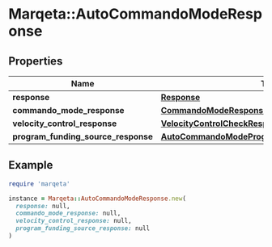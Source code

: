 # Marqeta::AutoCommandoModeResponse

## Properties

| Name | Type | Description | Notes |
| ---- | ---- | ----------- | ----- |
| **response** | [**Response**](Response.md) |  | [optional] |
| **commando_mode_response** | [**CommandoModeResponse**](CommandoModeResponse.md) |  | [optional] |
| **velocity_control_response** | [**VelocityControlCheckResponse**](VelocityControlCheckResponse.md) |  | [optional] |
| **program_funding_source_response** | [**AutoCommandoModeProgramFundingSourceResponse**](AutoCommandoModeProgramFundingSourceResponse.md) |  | [optional] |

## Example

```ruby
require 'marqeta'

instance = Marqeta::AutoCommandoModeResponse.new(
  response: null,
  commando_mode_response: null,
  velocity_control_response: null,
  program_funding_source_response: null
)
```

